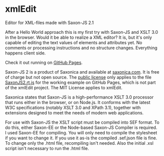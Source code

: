 # xmlEdit
Editor for XML-files made with Saxon-JS 2.1

After a Hello World approach this is my first try with Saxon-JS and XSLT 3.0 in the browser. Would it be able to realize a XML editor? It is, but it's only capable of editing the text values of elements and attributes yet. No comments or processing instructions and no structure changes. Everything happens client side.

Check it out running on [GitHub Pages](https://andreasheese.github.io/xmlEdit).

Saxon-JS 2 is a product of Saxonica and available at [saxonica.com](https://www.saxonica.com/saxon-js/index.xml). It is free of charge but not open source. The [public license](https://www.saxonica.com/saxon-js/documentation/index.html#!conditions/public-license) only applies to the file [SaxonJS2.rt.js](https://andreasheese.github.io/xmlEdit/SaxonJS2.rt.js) for the working example on GitHub Pages, which is not part of the xmlEdit project. The MIT License applies to xmlEdit.

Saxonica states that Saxon-JS is a high-performance XSLT 3.0 processor that runs either in the browser, or on Node.js. It conforms with the latest W3C specifications (notably XSLT 3.0 and XPath 3.1), together with extensions designed to meet the needs of modern web applications.

For use with Saxon-JS the XSLT script must be compiled into SEF format. To do this, either Saxon-EE or the Node-based Saxon-JS Compiler is required. I used Saxon-EE for compiling. You will only need to compile the stylesheet if you want to change it. If you use it as-is the compiled .sef.json file is fine. To change only the .html file, recompiling isn't needed. Also the initial .xsl script isn't necessary to run the .html file.
